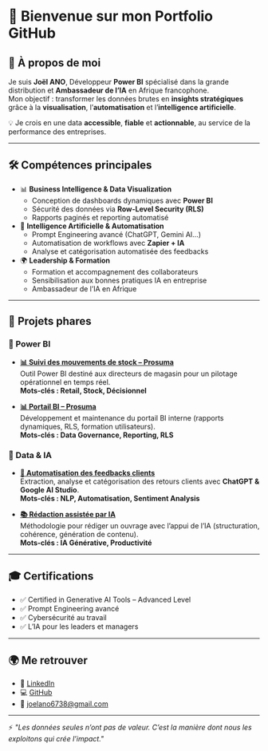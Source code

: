 # 👋 Bienvenue sur mon Portfolio GitHub

## 🚀 À propos de moi
Je suis **Joël ANO**, Développeur **Power BI** spécialisé dans la grande distribution et **Ambassadeur de l’IA** en Afrique francophone.  
Mon objectif : transformer les données brutes en **insights stratégiques** grâce à la **visualisation**, l’**automatisation** et l’**intelligence artificielle**.  

💡 Je crois en une data **accessible**, **fiable** et **actionnable**, au service de la performance des entreprises.

---

## 🛠️ Compétences principales
- 📊 **Business Intelligence & Data Visualization**
  - Conception de dashboards dynamiques avec **Power BI**
  - Sécurité des données via **Row-Level Security (RLS)**
  - Rapports paginés et reporting automatisé
- 🤖 **Intelligence Artificielle & Automatisation**
  - Prompt Engineering avancé (ChatGPT, Gemini AI…)
  - Automatisation de workflows avec **Zapier + IA**
  - Analyse et catégorisation automatisée des feedbacks
- 🌍 **Leadership & Formation**
  - Formation et accompagnement des collaborateurs
  - Sensibilisation aux bonnes pratiques IA en entreprise
  - Ambassadeur de l’IA en Afrique

---

## 📂 Projets phares

### 🔹 Power BI
- **[📊 Suivi des mouvements de stock – Prosuma](https://github.com/joelAno225/PowerBI-Stock-Movement)**  
  Outil Power BI destiné aux directeurs de magasin pour un pilotage opérationnel en temps réel.  
  **Mots-clés : Retail, Stock, Décisionnel**

- **[📊 Portail BI – Prosuma](https://github.com/joelAno225/BI-Portal)**  
  Développement et maintenance du portail BI interne (rapports dynamiques, RLS, formation utilisateurs).  
  **Mots-clés : Data Governance, Reporting, RLS**

### 🔹 Data & IA
- **[🤖 Automatisation des feedbacks clients](https://github.com/joelAno225/AI-Feedback-Automation)**  
  Extraction, analyse et catégorisation des retours clients avec **ChatGPT & Google AI Studio**.  
  **Mots-clés : NLP, Automatisation, Sentiment Analysis**

- **[📚 Rédaction assistée par IA](https://github.com/joelAno225/AI-Writing-Project)**  
  Méthodologie pour rédiger un ouvrage avec l’appui de l’IA (structuration, cohérence, génération de contenu).  
  **Mots-clés : IA Générative, Productivité**

---

## 🎓 Certifications
- ✅ Certified in Generative AI Tools – Advanced Level  
- ✅ Prompt Engineering avancé  
- ✅ Cybersécurité au travail  
- ✅ L’IA pour les leaders et managers  

---

## 🌍 Me retrouver
- 💼 [LinkedIn](https://www.linkedin.com/in/joelano)  
- 💻 [GitHub](https://github.com/joelAno225)  
- 📧 joelano6738@gmail.com  

---

⚡ *"Les données seules n’ont pas de valeur. C’est la manière dont nous les exploitons qui crée l’impact."*  
